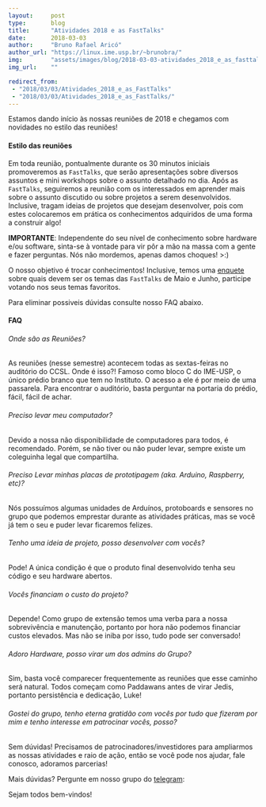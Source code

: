 ```yaml
---
layout:     post
type:       blog
title:      "Atividades 2018 e as FastTalks"
date:       2018-03-03
author:     "Bruno Rafael Aricó"
author_url: "https://linux.ime.usp.br/~brunobra/"
img:        "assets/images/blog/2018-03-03-atividades_2018_e_as_fasttalks/2018.jpg"
img_url:    ""

redirect_from:
 - "2018/03/03/Atividades_2018_e_as_FastTalks"
 - "2018/03/03/Atividades_2018_e_as_FastTalks/"
---
```


Estamos dando início às nossas reuniões de 2018 e chegamos com novidades no estilo das reuniões!

#### Estilo das reuniões
Em toda reunião, pontualmente durante os 30 minutos iniciais promoveremos as `FastTalks`, que serão apresentações sobre diversos assuntos e mini workshops sobre o assunto detalhado no dia.
Após as `FastTalks`, seguiremos a reunião com os interessados em aprender mais sobre o assunto discutido ou sobre projetos a serem desenvolvidos.
Inclusive, tragam ideias de projetos que desejam desenvolver, pois com estes colocaremos em prática os conhecimentos adquiridos de uma forma a construir algo!

**IMPORTANTE**: Independente do seu nível de conhecimento sobre hardware e/ou software, sinta-se à vontade para vir pôr a mão na massa com a gente e fazer perguntas. Nós não mordemos, apenas damos choques! >:)

O nosso objetivo é trocar conhecimentos! Inclusive, temos uma [enquete](https://goo.gl/forms/vipQe0o5eZ8JuGWH3) sobre quais devem ser os temas das `FastTalks` de Maio e Junho, participe votando nos seus temas favoritos.

Para eliminar possiveis dúvidas consulte nosso FAQ abaixo.

#### FAQ

###### Onde são as Reuniões?
As reuniões (nesse semestre) acontecem todas as sextas-feiras no auditório do CCSL. Onde é isso?! Famoso como bloco C do IME-USP, o único prédio branco que tem no Instituto. O acesso a ele é por meio de uma passarela. Para encontrar o auditório, basta perguntar na portaria do prédio, fácil, fácil de achar.

###### Preciso levar meu computador?
Devido a nossa não disponibilidade de computadores para todos, é recomendado. Porém, se não tiver ou não puder levar, sempre existe um coleguinha legal que compartilha.

###### Preciso Levar minhas placas de prototipagem (aka. Arduino, Raspberry, etc)?
Nós possuímos algumas unidades de Arduínos, protoboards e sensores no grupo que podemos emprestar durante as atividades práticas, mas se você já tem o seu e puder levar ficaremos felizes.

###### Tenho uma ideia de projeto, posso desenvolver com vocês?
Pode! A única condição é que o produto final desenvolvido tenha seu código e seu hardware abertos.

###### Vocês financiam o custo do projeto?
Depende! Como grupo de extensão temos uma verba para a nossa sobrevivência e manutenção, portanto por hora não podemos financiar custos elevados. Mas não se iniba por isso, tudo pode ser conversado!

###### Adoro Hardware, posso virar um dos admins do Grupo?
Sim, basta você comparecer frequentemente as reuniões que esse caminho será natural. Todos começam como Paddawans antes de virar Jedis, portanto persistência e dedicação, Luke!

###### Gostei do grupo, tenho eterna gratidão com vocês por tudo que fizeram por mim e tenho interesse em patrocinar vocês, posso?
Sem dúvidas! Precisamos de patrocinadores/investidores para ampliarmos as nossas atividades e raio de ação, então se você pode nos ajudar, fale conosco, adoramos parcerias!

Mais dúvidas? Pergunte em nosso grupo do [telegram](https://t.me/joinchat/CgYAr0SrX62zP9Ci__eAfg):

Sejam todos bem-vindos!
